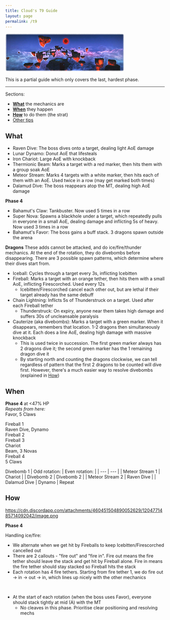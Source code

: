 ```yaml
---
title: Cloud's T9 Guide
layout: page
permalink: /t9
---
```


![](../../images/banners/t9.png)

This is a partial guide which only covers the last, hardest phase.

---

Sections:

- [**What**](#what) the mechanics are
- [**When**](#when) they happen
- [**How**](#how) to do them (the strat)
- [Other tips](#other-tips)

## What

- Raven Dive: The boss dives onto a target, dealing light AoE damage
- Lunar Dynamo: Donut AoE that lifesteals
- Iron Chariot: Large AoE with knockback
- Thermionic Beam: Marks a target with a red marker, then hits them with a group soak AoE
- Meteor Stream: Marks 4 targets with a white marker, then hits each of them with an AoE. Used twice in a row (may get marked both times)
- Dalamud Dive: The boss reappears atop the MT, dealing high AoE damage

**Phase 4**

- Bahamut's Claw: Tankbuster. Now used 5 times in a row
- Super Nova: Spawns a blackhole under a target, which repeatedly pulls in everyone in a small AoE, dealing damage and inflicting 5s of heavy. Now used 3 times in a row
- Bahamut's Favor: The boss gains a buff stack. 3 dragons spawn outside the arena

**Dragons**
These adds cannot be attacked, and do ice/fire/thunder mechanics. At the end of the rotation, they do divebombs before disappearing. There are 3 possible spawn patterns, which determine where their dives start from.

- Iceball: Cycles through a target every 3s, inflicting Icebitten
- Fireball: Marks a target with an orange tether, then hits them with a small AoE, inflicting Firescorched. Used every 12s
  - Icebitten/Firescorched cancel each other out, but are lethal if their target already has the same debuff
- Chain Lightning: Inflicts 5s of Thunderstruck on a target. Used after each Fireball tether
  - Thunderstruck: On expiry, anyone near them takes high damage and suffers 30s of uncleansable paralysis
- Cauterize (aka divebombs): Marks a target with a green marker. When it disappears, remembers that location. 1-2 dragons then simultaneously dive at it. Each does a line AoE, dealing high damage with massive knockback
  - This is used twice in succession. The first green marker always has 2 dragons dive it; the second green marker has the 1 remaining dragon dive it
  - By starting north and counting the dragons clockwise, we can tell regardless of pattern that the first 2 dragons to be counted will dive first. However, there's a much easier way to resolve divebombs (explained in [How](#how))

## When

**Phase 4** at <47% HP\
*Repeats from here:*\
Favor, 5 Claws

Fireball 1\
Raven Dive, Dynamo\
Fireball 2\
Fireball 3\
Chariot\
Beam, 3 Novas\
Fireball 4\
5 Claws

Divebomb 1
| Odd rotation: | Even rotation: |
| --- | --- |
| Meteor Stream 1 | Chariot |
| Divebomb 2 | Divebomb 2 |
| Meteor Stream 2 | Raven Dive |
| Dalamud Dive | Dynamo |
Repeat

## How

https://cdn.discordapp.com/attachments/460451504890052629/1204771485714092042/image.png

**Phase 4**

Handling ice/fire:

- We alternate when we get hit by Fireballs to keep Icebitten/Firescorched cancelled out
- There are 2 callouts - "fire out" and "fire in". Fire out means the fire tether should leave the stack and get hit by Fireball alone. Fire in means the fire tether should stay stacked so Fireball hits the stack
- Each rotation has 4 fire tethers. Starting from fire tether 1, we do fire out → in → out → in, which lines up nicely with the other mechanics

<br />

- At the start of each rotation (when the boss uses Favor), everyone should stack tightly at mid (A) with the MT
  - No cleaves in this phase. Prioritise clear positioning and resolving mechs
